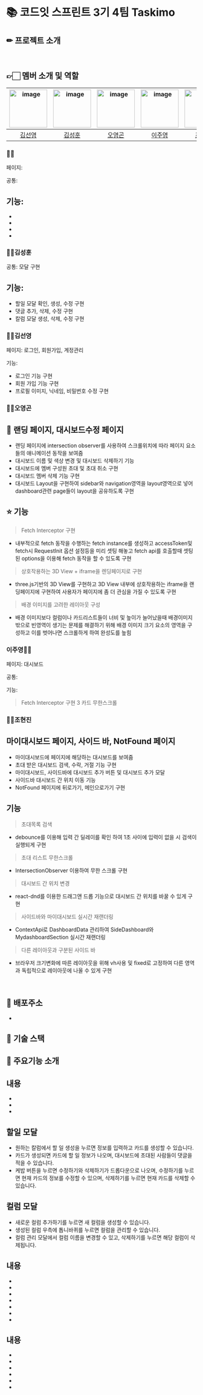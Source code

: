 # 📚 코드잇 스프린트 3기 4팀 Taskimo




## ✏ 프로젝트 소개



</br>





## 👉🏻 멤버 소개 및 역할

| <img width="100"  alt="image" src="https://github.com/Codeit3-part3-team4/Taskify/assets/126558640/6d4f4d70-1b3d-4d69-9170-60e848102c88"> | <img width="100" alt="image" src="https://avatars.githubusercontent.com/u/129745640?v=4"> | <img width="100" alt="image" src='https://avatars.githubusercontent.com/u/68732996?v=4'> | <img width="100"  alt="image" src="https://github.com/Codeit3-part3-team4/Taskify/assets/126558640/0932792e-f5de-412b-940f-5c3c8b94f6c8"> | <img width="100" alt="image" src="https://avatars.githubusercontent.com/u/126558640?v=4"> |
| :-: | :-: | :-: | :-: | :-: |
| [김선영](https://github.com/kimsuns) | [김성훈](https://github.com/huniiiiii) | [오영곤](https://github.com/ohddang) | [이주영](https://github.com/2zzzyoung) | [조현진](https://github.com/ahrrrl) |



### 🙍‍♂️

페이지:  </br>

공통:  </br>

기능: </br>
- 
- 
- 
- 
- 

###  🙍‍♂️김성훈  

공통: 모달 구현 </br>

## 기능: </br>
- 할일 모달 확인, 생성, 수정 구현  
- 댓글 추가, 삭제, 수정 구현
- 칼럼 모달 생성, 삭제, 수정 구현


###  🙍‍♀️김선영

페이지:  로그인, 회원가입, 계정관리 </br>

기능: </br> 
- 로그인 기능 구현
- 회원 가입 기능 구현
- 프로필 이미지, 닉네임, 비밀번호 수정 구현
  

###  🙍‍♂️오영곤

## 📖 랜딩 페이지, 대시보드수정 페이지
- 랜딩 페이지에 intersection observer를 사용하여 스크롤위치에 따라 페이지 요소들의 애니메이션 동작을 보여줌
- 대시보드 이름 및 색상 변경 및 대시보드 삭제하기 기능
- 대시보드에 멤버 구성원 초대 및 초대 취소 구현
- 대시보드 멤버 삭제 기능 구현
- 대시보드 Layout을 구현하여 sidebar와 navigation영역을 layout영역으로 넣어 dashboard관련 page들이 layout을 공유하도록 구현

## ⭐ 기능
> Fetch Interceptor 구현
- 내부적으로 fetch 동작을 수행하는 fetch instance를 생성하고 accessToken및 fetch시 RequestInit 옵션 설정등을 미리 셋팅 해놓고 fetch api를 호출할때
셋팅된 options을 이용해 fetch 동작을 할 수 있도록 구현 

> 상호작용하는 3D View + iframe을 렌딩페이지로 구현
- three.js기반의 3D View를 구현하고 3D View 내부에 상호작용하는 iframe을 랜딩페이지에 구현하여 사용자가 페이지에
좀 더 관심을 가질 수 있도록 구현

> 배경 이미지를 고려한 레이아웃 구성
- 배경 이미지보다 컬럼이나 카드리스트들이 너비 및 높이가 늘어났을때 배경이미지 밖으로 빈영역이 생기는 문제를 해결하기 위해
배경 이미지 크기 요소의 영역을 구성하고 이를 벗어나면 스크롤하게 하여 완성도를 높힘

###  이주영🙍‍♀️

페이지:  대시보드 </br>

공통:  </br>

기능: </br> 
> Fetch Interceptor 구현
> 3
> 카드 무한스크롤
  

###  🙍‍♂️조현진

## 마이대시보드 페이지, 사이드 바, NotFound 페이지
- 마이대시보드에 페이지에 해당하는 대시보드를 보여줌
- 초대 받은 대시보드 검색, 수락, 거절 기능 구현
- 마이대시보드, 사이드바에 대시보드 추가 버튼 및 대시보드 추가 모달
- 사이드바 대시보드 간 위치 이동 기능
- NotFound 페이지에 뒤로가기, 메인으로가기 구현

## 기능
> 초대목록 검색
- debounce를 이용해 입력 간 딜레이를 확인 하여 1초 사이에 입력이 없을 시 검색이 실행되게 구현
> 초대 리스트 무한스크롤
- IntersectionObserver 이용하여 무한 스크롤 구현
> 대시보드 간 위치 변경
- react-dnd를 이용한 드래그앤 드롭 기능으로 대시보드 간 위치를 바꿀 수 있게 구현
> 사이드바와 마이대시보드 실시간 재랜더링
- ContextApi로 DashboardData 관리하여 SideDashboard와 MydashboardSection 실시간 재랜더링
> 다른 레이아웃과 구분된 사이드 바
- 브라우저 크기변화에 따른 레이아웃을 위해 vh사용 및 fixed로 고정하여 다른 영역과 독립적으로 레이아웃에 나올 수 있게 구현
</br>

## 📃 배포주소

- 

## 💾 기술 스택




## 🔔 주요기능 소개

##  **내용**



- 
- 
- 

## **할일 모달**

- 원하는 칼럼에서 할 일 생성을 누르면 정보를 입력하고 카드를 생성할 수 있습니다.
- 카드가 생성되면 카드에 할 일 정보가 나오며, 대시보드에 초대된 사람들이 댓글을 적을 수 있습니다.
- 케밥 버튼을 누르면 수정하기와 삭제하기가 드롭다운으로 나오며, 수정하기를 누르면 현재 카드의 정보를 수정할 수 있으며, 삭제하기를 누르면 현재 카드를 삭제할 수 있습니다.


## **컬럼 모달**

- 새로운 컬럼 추가하기를 누르면 새 컬럼을 생성할 수 있습니다.
- 생성된 컬럼 우측에 톱니바퀴를 누르면 컬럼을 관리할 수 있습니다.
- 컬럼 관리 모달에서 컬럼 이름을 변경할 수 있고, 삭제하기를 누르면 해당 컬럼이 삭제됩니다. 

## **내용**






- 
- 
- 
- 
- 
- 
- 

## **내용**






- 
- 
- 
- 
- 
- 
